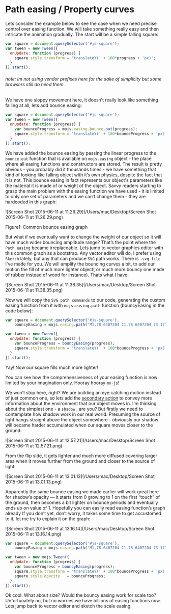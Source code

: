 # Path easing / Property curves

Lets consider the example below to see the case when we need precise control over easing function. We will take something really easy and then intricate the animation gradually. The start will be a simple falling square:

``` javascript
var square = document.querySelector('#js-square');
var tween = new Tween({
  onUpdate: function (progress) {
    square.style.transform = 'translateY(' + 100*progress + 'px)';
  }
}).start();
```

###### *note*: Im not using vendor prefixes here for the sake of simplicity but some browsers still do need them.

We have one sloppy movement here, it doesn’t really look like something falling at all, lets add bounce easing:

``` javascript
var square = document.querySelector('#js-square');
var tween = new Tween({
  onUpdate: function (progress) {
    var bounceProgress = mojs.easing.bounce.out(progress);
    square.style.transform = 'translateY(' + 100*bounceProgress + 'px)';
  }
}).start();
```

We have added the bounce easing by passing the linear progress to the `bounce.out` function that is available on `mojs.easing` object - the place where all easing functions and constructors are stored. The result is pretty obvious - you probably did it thousands times - we have something that kind of looking like falling object with it’s own physics, despite the fact that it is not. This bounce easing in fact represents our object's parameters like the material it is made of or weight of the object. Savvy readers starting to grasp the main problem with the easing function we have used - it is limited to only one set of parameters and we can’t change them - they are hardcoded in this graph:

![Screen Shot 2015-06-11 at 11.26.29](/Users/mac/Desktop/Screen Shot 2015-06-11 at 11.26.29.png)

Figure1: Common bounce easing graph

But what if we eventually want to change the weight of our object so it will have much wider bouncing amplitude range? That’s the point where the ` Path easing ` became irreplaceable. Lets jump to vector graphics editor with this common graph as a bootstrap. Any vector editor will do, I prefer using ` Sketch ` lately, but any that can produce ` SVG ` path works. There is ` .svg file ` I've made for you. We will amplify the bouncing curves a bit, to add our motion the fill of much more lighter object( or much more bouncy one made of rubber instead of wood for instance). Thats what [I have](#):

![Screen Shot 2015-06-11 at 11.38.35](/Users/mac/Desktop/Screen Shot 2015-06-11 at 11.38.35.png)

Now we will copy the ` SVG path commands ` to our code, generating the custom easing function from it with ` mojs.easing.path ` function (bouncyEasing in the code below):

``` javascript
var square = document.querySelector('#js-square'),
    bouncyEasing = mojs.easing.path('M1,78.6407204 C1,78.6407204 73.1776505,65.8290405 84.125685,3 C99.25,89.6503906 156.230764,3 156.230764,3 C156.230764,3 165.107422,52.8183594 194.204742,3 C194.204742,3.00000001 199.835938,26.4492188 213.198989,3');

var tween = new Tween({
  onUpdate: function (progress) {
    var bounceProgress = bouncyEasing(progress);
    square.style.transform = 'translateY(' + 100*bounceProgress + 'px)';
  }
}).start();
```

Yay! Now our square fills much more lighter!

You can see how the comprehensiveness of your easing function is now limited by your imagination only. Hooray hooray ` mo·js `!

We won’t stop here, right? We are building an eye catching motion instead of just common one, so lets add the [secondary action](https://www.youtube.com/watch?v=MjBHWw1TbP4) to convey more information about the environment that our object moves in. I’m thinking about the simplest one - a ` shadow ` , are you? But firstly we need to contemplate how shadow work in our real world. Presuming the source of light hangs straight above the object somewhere - obviously our shadow will became harder accumulated when our square moves closer to the ground:

![Screen Shot 2015-06-11 at 12.57.21](/Users/mac/Desktop/Screen Shot 2015-06-11 at 12.57.21.png)

From the flip side, it gets lighter and much more diffused covering larger area when it moves further from the ground and closer to the source of light:

![Screen Shot 2015-06-11 at 13.01.13](/Users/mac/Desktop/Screen Shot 2015-06-11 at 13.01.13.png)

Apparently the same bounce easing we made earlier will work great here for shadow’s opacity — it starts from 0 growing to 1 on the first “touch” of the ground, then becomes a bit lighter on bounce periods and eventually ends up on value of 1. Hopefully you can easily read easing function’s graph already If you don’t yet, don’t worry, it takes some time to get accustomed to it, let me try to explain it on the graph:

![Screen Shot 2015-06-11 at 13.16.14](/Users/mac/Desktop/Screen Shot 2015-06-11 at 13.16.14.png)



``` javascript
var square = document.querySelector('#js-square'),
    bouncyEasing = mojs.easing.path('M1,78.6407204 C1,78.6407204 73.1776505,65.8290405 84.125685,3 C99.25,89.6503906 156.230764,3 156.230764,3 C156.230764,3 165.107422,52.8183594 194.204742,3 C194.204742,3.00000001 199.835938,26.4492188 213.198989,3');

var tween = new mojs.Tween({
  onUpdate: function (progress) {
    var bounceProgress = bouncyEasing(progress);
    square.style.transform = 'translateY(' + 100*bounceProgress + 'px)';
    square.style.opacity   = bounceProgress;
  }
}).start();
```

Ok cool. What about size? Would the bouncy easing work for scale too? Unfortunately no, but no worries we have billions of easing functions now. Lets jump back to vector editor and sketch the scale easing:







